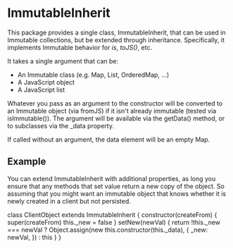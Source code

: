 ImmutableInherit
================

This package provides a single class, ImmutableInherit, that can be used 
in Immutable collections, but be extended through inheritance. Specifically,
it implements Immutable behavior for *is*, *toJS()*, etc.

It takes a single argument that can be:

* An Immutable class (e.g. Map, List, OrderedMap, ...)
* A JavaScript object
* A JavaScript list

Whatever you pass as an argument to the constructor will be converted to an
Immutable object (via fromJS) if it isn't already immutable (tested via 
isImmutable()). The argument will be available via the getData() method,
or to subclasses via the _data property.

If called without an argument, the data element will be an empty Map.

Example
-------

You can extend ImmutableInherit with additional properties, as long you
ensure that any methods that set value return a new copy of the object.
So assuming that you might want an immutable object that knows whether it
is newly created in a client but not persisted. 

class ClientObject extends ImmutableInherit {
    constructor(createFrom) {
        super(createFrom)
        this._new = false
    }
    setNew(newVal) {
        return !this._new === newVal 
            ? Object.assign(new this.constructor(this._data), {
                _new: newVal,
        })
      : this
    }
}
